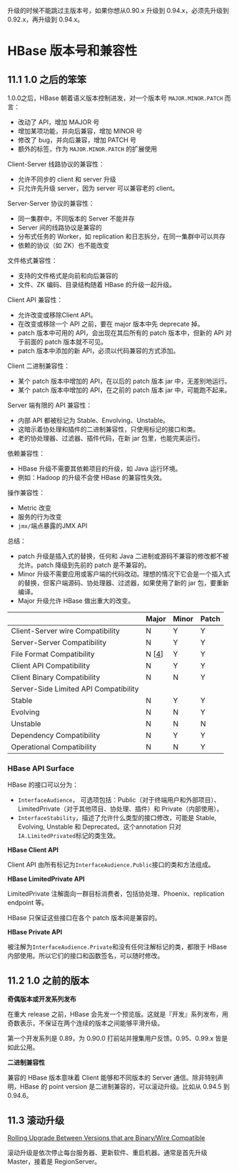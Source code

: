升级的时候不能跳过主版本号，如果你想从0.90.x 升级到 0.94.x，必须先升级到 0.92.x，再升级到 0.94.x。

# HBase 版本号和兼容性

## 11.1 1.0 之后的笨笨

1.0.0之后，HBase 朝着语义版本控制进发，对一个版本号 `MAJOR.MINOR.PATCH` 而言：

- 改动了 API，增加 MAJOR 号
- 增加某项功能，并向后兼容，增加 MINOR 号
- 修改了 bug，并向后兼容，增加 PATCH 号
- 额外的标签，作为 `MAJOR.MINOR.PATCH` 的扩展使用

Client-Server 线路协议的兼容性：

- 允许不同步的 client 和 server 升级
- 只允许先升级 server，因为 server 可以兼容老的 client。

Server-Server 协议的兼容性：

- 同一集群中，不同版本的 Server 不能并存
- Server 间的线路协议是兼容的
- 分布式任务的 Worker，如 replication 和日志拆分，在同一集群中可以共存
- 依赖的协议（如 ZK）也不能改变

文件格式兼容性：

- 支持的文件格式是向前和向后兼容的
- 文件、ZK 编码、目录结构随着 HBase 的升级一起升级。

Client API 兼容性：

- 允许改变或移除Client API。
- 在改变或移除一个 API 之前，要在 major 版本中先 deprecate 掉。
- patch 版本中可用的 API，会出现在其后所有的 patch 版本中，但新的 API 对于前面的 patch 版本就不可见。
- patch 版本中添加的新 API，必须以代码兼容的方式添加。

Client 二进制兼容性：

- 某个 patch 版本中增加的 API，在以后的 patch 版本 jar 中，无差别地运行。
- 某个 patch 版本中增加的 API，在之前的 patch 版本 jar 中，可能跑不起来。

Server 端有限的 API 兼容性：

- 内部 API 都被标记为 Stable、Envolving、Unstable。
- 这暗示着协处理和插件的二进制兼容性，只使用标记的接口和类。
- 老的协处理器、过滤器、插件代码，在新 jar 包里，也能完美运行。

依赖兼容性：

- HBase 升级不需要其依赖项目的升级，如 Java 运行环境。
- 例如：Hadoop 的升级不会使 HBase 的兼容性失效。

操作兼容性：

- Metric 改变
- 服务的行为改变
- `jmx/`端点暴露的JMX API

总结：

- patch 升级是插入式的替换，任何和 Java 二进制或源码不兼容的修改都不被允许。patch 降级到先前的 patch 是不兼容的。
- Minor 升级不需要应用或客户端的代码改动。理想的情况下它会是一个插入式的替换，但客户端源码、协处理器、过滤器，如果使用了新的 jar 包，要重新编译。
- Major 升级允许 HBase 做出重大的改变。

|                                       | Major                                    | Minor | Patch |
| ------------------------------------- | ---------------------------------------- | ----- | ----- |
| Client-Server wire Compatibility      | N                                        | Y     | Y     |
| Server-Server Compatibility           | N                                        | Y     | Y     |
| File Format Compatibility             | N [[4](http://hbase.apache.org/book.html#_footnote_4)] | Y     | Y     |
| Client API Compatibility              | N                                        | Y     | Y     |
| Client Binary Compatibility           | N                                        | N     | Y     |
| Server-Side Limited API Compatibility |                                          |       |       |
| Stable                                | N                                        | Y     | Y     |
| Evolving                              | N                                        | N     | Y     |
| Unstable                              | N                                        | N     | N     |
| Dependency Compatibility              | N                                        | Y     | Y     |
| Operational Compatibility             | N                                        | N     | Y     |

### HBase API Surface

HBase 的接口可以分为：

- `InterfaceAudience`， 可选项包括：Public（对于终端用户和外部项目）、LimitedPrivate（对于其他项目、协处理、插件）和 Private（内部使用）。
- `InterfaceStability`，描述了允许什么类型的接口修改，可能是 Stable, Evolving, Unstable 和 Deprecated。这个annotation 只对 `IA.LimitedPrivated`标记的类生效。

**HBase Client API**

Client API 由所有标记为`InterfaceAudience.Public`接口的类和方法组成。

**HBase LimitedPrivate API**

LimitedPrivate 注解面向一群目标消费者，包括协处理、Phoenix、replication endpoint 等。

HBase 只保证这些接口在各个 patch 版本间是兼容的。

**HBase Private API**

被注解为`InterfaceAudience.Private`和没有任何注解标记的类，都限于 HBase 内部使用。所以它们的接口和函数签名，可以随时修改。

## 11.2 1.0 之前的版本

**奇偶版本或开发系列发布**

在重大 release 之前，HBase 会先发一个预览版。这就是『开发』系列发布，用奇数表示，不保证在两个连续的版本之间能够平滑升级。

第一个开发系列是 0.89，为 0.90.0 打前站并搜集用户反馈。0.95、0.99.x 皆是如此公用。

**二进制兼容性**

兼容的 HBase 版本意味着 Client 能够和不同版本的 Server 通信。除非特别声明，HBase 的 point version 是二进制兼容的，可以滚动升级。比如从 0.94.5 到 0.94.6。

## 11.3 滚动升级

[Rolling Upgrade Between Versions that are Binary/Wire Compatible](http://hbase.apache.org/book.html#hbase.rolling.restart)

滚动升级是依次停止每台服务器、更新软件、重启机器。通常是首先升级 Master，接着是 RegionServer。

